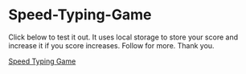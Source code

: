 # Speed-Typing-Game

Click below to test it out. It uses local storage to store your score and increase it if you score increases. Follow for more. Thank you. 

[Speed Typing Game](https://nacho369.github.io/Speed-Typing-Game/)

